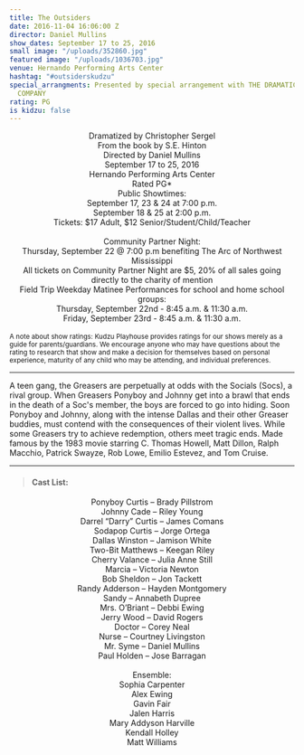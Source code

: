 ```yaml
---
title: The Outsiders
date: 2016-11-04 16:06:00 Z
director: Daniel Mullins
show_dates: September 17 to 25, 2016
small image: "/uploads/352860.jpg"
featured image: "/uploads/1036703.jpg"
venue: Hernando Performing Arts Center
hashtag: "#outsiderskudzu"
special_arrangments: Presented by special arrangement with THE DRAMATIC PUBLISHING
  COMPANY
rating: PG
is kidzu: false
---
```


<center>
Dramatized by Christopher Sergel<br>
From the book by S.E. Hinton<br>
Directed by Daniel Mullins<br>
September 17 to 25, 2016<br>
Hernando Performing Arts Center<br>
Rated PG*<br>
</center>

<center>
Public Showtimes:<br>
September 17, 23 & 24 at 7:00 p.m.  <br>
September 18 & 25 at 2:00 p.m.  <br>
Tickets: $17 Adult, $12 Senior/Student/Child/Teacher  <br>
</center>
<br>
<center>
Community Partner Night:  <br>
Thursday, September 22 @ 7:00 p.m
benefiting The Arc of Northwest Mississippi  <br>
All tickets on Community Partner Night are $5, 20% of all sales going directly to the charity of mention  
<br>
Field Trip Weekday Matinee Performances for school and home school groups:<br>
Thursday, September 22nd - 8:45 a.m. & 11:30 a.m.  <br>
Friday, September 23rd - 8:45 a.m. & 11:30 a.m.  <br>

</center>
<br>
<small>A note about show ratings: Kudzu Playhouse provides ratings for our shows merely as a guide for parents/guardians.  We encourage anyone who may have questions about the rating to research that show and make a decision for themselves based on personal experience, maturity of any child who may be attending, and individual preferences.</small>

---

A teen gang, the Greasers are perpetually at odds with the Socials (Socs), a rival group. When Greasers Ponyboy and Johnny get into a brawl that ends in the death of a Soc's member, the boys are forced to go into hiding. Soon Ponyboy and Johnny, along with the intense Dallas and their other Greaser buddies, must contend with the consequences of their violent lives. While some Greasers try to achieve redemption, others meet tragic ends. Made famous by the 1983 movie starring C. Thomas Howell, Matt Dillon, Ralph Macchio, Patrick Swayze, Rob Lowe, Emilio Estevez, and Tom Cruise.

---

> #### Cast List:

<center>
Ponyboy Curtis – Brady Pillstrom<br>
Johnny Cade – Riley Young<br>
Darrel “Darry” Curtis – James Comans<br>
Sodapop Curtis – Jorge Ortega  <br>
Dallas Winston – Jamison White  <br>
Two-Bit Matthews – Keegan Riley  <br>
Cherry Valance – Julia Anne Still  <br>
Marcia – Victoria Newton  <br>
Bob Sheldon – Jon Tackett  <br>
Randy Adderson – Hayden Montgomery<br>
Sandy – Annabeth Dupree  <br>
Mrs. O’Briant – Debbi Ewing  <br>
Jerry Wood – David Rogers  <br>
Doctor – Corey Neal  <br>
Nurse – Courtney Livingston<br>
Mr. Syme – Daniel Mullins   <br>
Paul Holden – Jose Barragan  <br>
<br>
Ensemble:  <br>
Sophia Carpenter<br>
Alex Ewing  <br>
Gavin Fair  <br>
Jalen Harris  <br>
Mary Addyson Harville<br>
Kendall Holley  <br>
Matt Williams  <br>
</center>